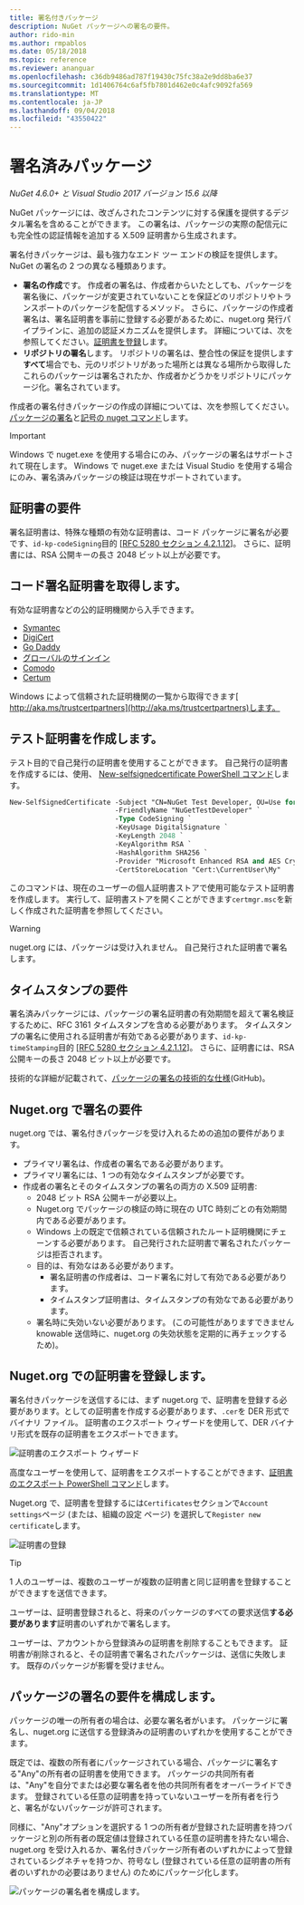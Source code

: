 ```yaml
---
title: 署名付きパッケージ
description: NuGet パッケージへの署名の要件。
author: rido-min
ms.author: rmpablos
ms.date: 05/18/2018
ms.topic: reference
ms.reviewer: ananguar
ms.openlocfilehash: c36db9486ad787f19430c75fc38a2e9dd8ba6e37
ms.sourcegitcommit: 1d1406764c6af5fb7801d462e0c4afc9092fa569
ms.translationtype: MT
ms.contentlocale: ja-JP
ms.lasthandoff: 09/04/2018
ms.locfileid: "43550422"
---
```

# <a name="signed-packages"></a>署名済みパッケージ

*NuGet 4.6.0+ と Visual Studio 2017 バージョン 15.6 以降*

NuGet パッケージには、改ざんされたコンテンツに対する保護を提供するデジタル署名を含めることができます。 この署名は、パッケージの実際の配信元にも完全性の認証情報を追加する X.509 証明書から生成されます。

署名付きパッケージは、最も強力なエンド ツー エンドの検証を提供します。 NuGet の署名の 2 つの異なる種類あります。
- **署名の作成**です。 作成者の署名は、作成者からいたとしても、パッケージを署名後に、パッケージが変更されていないことを保証どのリポジトリやトランスポートのパッケージを配信するメソッド。 さらに、パッケージの作成者署名は、署名証明書を事前に登録する必要があるために、nuget.org 発行パイプラインに、追加の認証メカニズムを提供します。 詳細については、次を参照してください。[証明書を登録](#register-certificate-on-nugetorg)します。
- **リポジトリの署名**します。 リポジトリの署名は、整合性の保証を提供します**すべて**場合でも、元のリポジトリがあった場所とは異なる場所から取得したこれらのパッケージは署名されたか、作成者かどうかをリポジトリにパッケージ化。署名されています。   

作成者の署名付きパッケージの作成の詳細については、次を参照してください。[パッケージの署名](../create-packages/Sign-a-package.md)と[記号の nuget コマンド](../tools/cli-ref-sign.md)します。

> [!Important]
> Windows で nuget.exe を使用する場合にのみ、パッケージの署名はサポートされて現在します。 Windows で nuget.exe または Visual Studio を使用する場合にのみ、署名済みパッケージの検証は現在サポートされています。

## <a name="certificate-requirements"></a>証明書の要件

署名証明書は、特殊な種類の有効な証明書は、コード パッケージに署名が必要です、`id-kp-codeSigning`目的 [[RFC 5280 セクション 4.2.1.12](https://tools.ietf.org/html/rfc5280#section-4.2.1.12)]。 さらに、証明書には、RSA 公開キーの長さ 2048 ビット以上が必要です。

## <a name="get-a-code-signing-certificate"></a>コード署名証明書を取得します。

有効な証明書などの公的証明機関から入手できます。

- [Symantec](https://trustcenter.websecurity.symantec.com/process/trust/productOptions?productType=SoftwareValidationClass3)
- [DigiCert](https://www.digicert.com/code-signing/)
- [Go Daddy](https://www.godaddy.com/web-security/code-signing-certificate)
- [グローバルのサインイン](https://www.globalsign.com/en/code-signing-certificate/)
- [Comodo](https://www.comodo.com/e-commerce/code-signing/code-signing-certificate.php)
- [Certum](https://www.certum.eu/certum/cert,offer_en_open_source_cs.xml) 

Windows によって信頼された証明機関の一覧から取得できます[ http://aka.ms/trustcertpartners](http://aka.ms/trustcertpartners)します。

## <a name="create-a-test-certificate"></a>テスト証明書を作成します。

テスト目的で自己発行の証明書を使用することができます。 自己発行の証明書を作成するには、使用、 [New-selfsignedcertificate PowerShell コマンド](/powershell/module/pkiclient/new-selfsignedcertificate.md)します。

```ps
New-SelfSignedCertificate -Subject "CN=NuGet Test Developer, OU=Use for testing purposes ONLY" `
                          -FriendlyName "NuGetTestDeveloper" `
                          -Type CodeSigning `
                          -KeyUsage DigitalSignature `
                          -KeyLength 2048 `
                          -KeyAlgorithm RSA `
                          -HashAlgorithm SHA256 `
                          -Provider "Microsoft Enhanced RSA and AES Cryptographic Provider" `
                          -CertStoreLocation "Cert:\CurrentUser\My" 
```

このコマンドは、現在のユーザーの個人証明書ストアで使用可能なテスト証明書を作成します。 実行して、証明書ストアを開くことができます`certmgr.msc`を新しく作成された証明書を参照してください。

> [!Warning]
> nuget.org には、パッケージは受け入れません。 自己発行された証明書で署名します。

## <a name="timestamp-requirements"></a>タイムスタンプの要件

署名済みパッケージには、パッケージの署名証明書の有効期間を超えて署名検証するために、RFC 3161 タイムスタンプを含める必要があります。 タイムスタンプの署名に使用される証明書が有効である必要があります、`id-kp-timeStamping`目的 [[RFC 5280 セクション 4.2.1.12](https://tools.ietf.org/html/rfc5280#section-4.2.1.12)]。 さらに、証明書には、RSA 公開キーの長さ 2048 ビット以上が必要です。

技術的な詳細が記載されて、[パッケージの署名の技術的な仕様](https://github.com/NuGet/Home/wiki/Package-Signatures-Technical-Details)(GitHub)。

## <a name="signature-requirements-on-nugetorg"></a>Nuget.org で署名の要件

nuget.org では、署名付きパッケージを受け入れるための追加の要件があります。

- プライマリ署名は、作成者の署名である必要があります。
- プライマリ署名には、1 つの有効なタイムスタンプが必要です。
- 作成者の署名とそのタイムスタンプの署名の両方の X.509 証明書:
  - 2048 ビット RSA 公開キーが必要以上。
  - Nuget.org でパッケージの検証の時に現在の UTC 時刻ごとの有効期間内である必要があります。
  - Windows 上の既定で信頼されている信頼されたルート証明機関にチェーンする必要があります。 自己発行された証明書で署名されたパッケージは拒否されます。
  - 目的は、有効なはある必要があります。 
    - 署名証明書の作成者は、コード署名に対して有効である必要があります。
    - タイムスタンプ証明書は、タイムスタンプの有効なである必要があります。
  - 署名時に失効いない必要があります。 (この可能性がありますできません knowable 送信時に、nuget.org の失効状態を定期的に再チェックするため)。

## <a name="register-certificate-on-nugetorg"></a>Nuget.org での証明書を登録します。

署名付きパッケージを送信するには、まず nuget.org で、証明書を登録する必要があります。としての証明書を作成する必要があります、`.cer`を DER 形式でバイナリ ファイル。 証明書のエクスポート ウィザードを使用して、DER バイナリ形式を既存の証明書をエクスポートできます。

![証明書のエクスポート ウィザード](media/CertificateExportWizard.png)

高度なユーザーを使用して、証明書をエクスポートすることができます、[証明書のエクスポート PowerShell コマンド](/powershell/module/pkiclient/export-certificate.md)します。

Nuget.org で、証明書を登録するには`Certificates`セクションで`Account settings`ページ (または、組織の設定 ページ) を選択して`Register new certificate`します。

![証明書の登録](media/registered-certs.png)

> [!Tip]
> 1 人のユーザーは、複数のユーザーが複数の証明書と同じ証明書を登録することができますを送信できます。

ユーザーは、証明書登録されると、将来のパッケージのすべての要求送信**する必要があります**証明書のいずれかで署名します。

ユーザーは、アカウントから登録済みの証明書を削除することもできます。 証明書が削除されると、その証明書で署名されたパッケージは、送信に失敗します。 既存のパッケージが影響を受けません。

## <a name="configure-package-signing-requirements"></a>パッケージの署名の要件を構成します。

パッケージの唯一の所有者の場合は、必要な署名者がいます。 パッケージに署名し、nuget.org に送信する登録済みの証明書のいずれかを使用することができます。

既定では、複数の所有者にパッケージされている場合、パッケージに署名する"Any"の所有者の証明書を使用できます。 パッケージの共同所有者は、"Any"を自分でまたは必要な署名者を他の共同所有者をオーバーライドできます。 登録されている任意の証明書を持っていないユーザーを所有者を行うと、署名がないパッケージが許可されます。 

同様に、"Any"オプションを選択する 1 つの所有者が登録された証明書を持つパッケージと別の所有者の既定値は登録されている任意の証明書を持たない場合、nuget.org を受け入れるか、署名付きパッケージ所有者のいずれかによって登録されているシグネチャを持つか、符号なし (登録されている任意の証明書の所有者のいずれかの必要はありません) のためにパッケージ化します。

![パッケージの署名者を構成します。](media/configure-package-signers.png)
